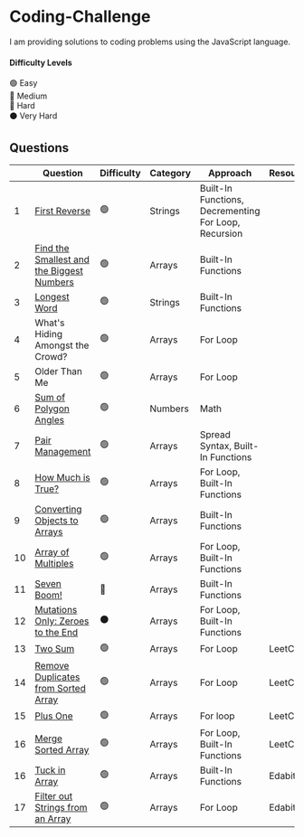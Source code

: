 # Coding-Challenge
I am providing solutions to coding problems using the JavaScript language.
#### Difficulty Levels

🟢 Easy  
🔵 Medium  
🔴 Hard  
⚫️ Very Hard

## Questions

| | Question                                                      | Difficulty | Category             | Approach                 |Resource|
|-| ------------------------------------------------------------- | ---------- | -------------------- | ------------------------ |-----|
|1| [First Reverse](First%20Reverse.md)                           |     🟢     | Strings             | Built-In Functions, Decrementing For Loop, Recursion  |
|2| [Find the Smallest and the Biggest Numbers](Find%20the%20Smallest%20and%20Biggest%20Numbers.md)| 🟢| Arrays | Built-In Functions|
|3| [Longest Word](Longest%20Word.md)                           |     🟢     |       Strings       | Built-In Functions  |
|4|What's Hiding Amongst the Crowd?  |     🟢     |       Arrays       | For Loop  |
|5|Older Than Me  |     🟢     |       Arrays       | For Loop  |
|6|[Sum of Polygon Angles](Sum%20of%20Polygon%20Angles.md) |     🟢     |       Numbers       | Math  |
|7|[Pair Management](Pair%20Management.md)  |     🟢     |       Arrays       | Spread Syntax, Built-In Functions  |
|8|[How Much is True?](How%20Much%20is%20True%3F.md)  |     🟢     |       Arrays       |  For Loop, Built-In Functions |
|9|[Converting Objects to Arrays](Converting%20Objects%20to%20Arrays.md)   |     🟢     |       Arrays       |  Built-In Functions |
|10|[Array of Multiples](Array%20of%20Multiples.md)   |     🟢     |       Arrays       |  For Loop, Built-In Functions |
|11|[Seven Boom!](Seven%20Boom!.md)   |     🔵   |       Arrays       |  Built-In Functions |
|12|[Mutations Only: Zeroes to the End](https://github.com/Code1PK/Coding-Challenge/blob/main/Mutations%20Only:%20Zeroes%20to%20the%20End.md)|⚫️|Arrays|   For Loop, Built-In Functions |
|13|[Two Sum](Two%20Sum.md)  |     🟢     |       Arrays       |  For Loop | LeetCode |
|14|[Remove Duplicates from Sorted Array](Remove%20Duplicates%20from%20Sorted%20Array.md)   |     🟢     |       Arrays       |  For Loop | LeetCode |
|15|[Plus One](Plus%20One.md)   |     🟢     |       Arrays       |  For loop | LeetCode |
|16|[Merge Sorted Array](Merge%20Sorted%20Array.md)   |     🟢     |       Arrays       |  For Loop, Built-In Functions | LeetCode |
|16|[Tuck in Array](Tuck%20in%20Array.md)   |     🟢     |       Arrays       |  Built-In Functions | Edabit|
|17|[Filter out Strings from an Array](Filter%20out%20Strings%20from%20an%20Array.md)   |     🟢     |       Arrays       |  For Loop | Edabit|
